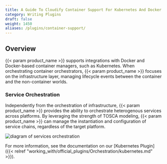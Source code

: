 ```yaml
---
title: A Guide To Cloudify Container Support For Kubernetes And Docker
category: Writing Plugins
draft: false
weight: 1450
aliases: /plugins/container-support/
---
```


## Overview


{{< param product_name >}} supports integrations with Docker and Docker-based container managers, such as Kubernetes. When orchestrating container orchestrators, {{< param product_name >}} focuses on the infrastructure layer, managing lifecycle events between the container and the non-container worlds.


### Service Orchestration

Independently from the orchestration of infrastructure, {{< param product_name >}} provides the ability to orchestrate heterogenous services across platforms. By leveraging the strength of TOSCA modeling, {{< param product_name >}} can manage the instantiation and configuration of service chains, regardless of the target platform.

![diagram of services orchestration]( /images/plugins/services-orch.png )

For more information, see the documentation on our [Kubernetes Plugin]({{< relref "working_with/official_plugins/Orchestration/kubernetes.md" >}}).
